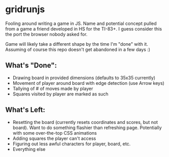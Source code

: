 # gridrunjs

Fooling around writing a game in JS. Name and potential concept pulled from a game a friend developed in HS for the TI-83+. I guess consider this the
port the browser nobody asked for. 

Game will likely take a different shape by the time I'm "done" with it. Assuming of course this repo doesn't get abandoned in a few days :)

## What's "Done":
* Drawing board in provided dimensions (defaults to 35x35 currently)
* Movement of player around board with edge detection (use Arrow keys)
* Tallying of # of moves made by player
* Squares visited by player are marked as such


## What's Left:
* Resetting the board (currently resets coordinates and scores, but not board). Want to do something flashier than refreshing page. Potentially with some 
over-the-top CSS animations
* Adding squares the player can't access
* Figuring out less awful characters for player, board, etc.
* Everything else

